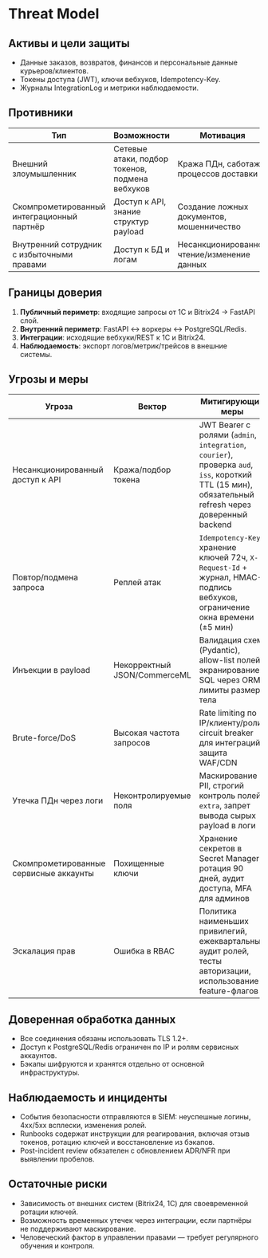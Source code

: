 # Threat Model

## Активы и цели защиты
- Данные заказов, возвратов, финансов и персональные данные курьеров/клиентов.
- Токены доступа (JWT), ключи вебхуков, Idempotency-Key.
- Журналы IntegrationLog и метрики наблюдаемости.

## Противники
| Тип | Возможности | Мотивация |
| --- | --- | --- |
| Внешний злоумышленник | Сетевые атаки, подбор токенов, подмена вебхуков | Кража ПДн, саботаж процессов доставки |
| Скомпрометированный интеграционный партнёр | Доступ к API, знание структур payload | Создание ложных документов, мошенничество |
| Внутренний сотрудник с избыточными правами | Доступ к БД и логам | Несанкционированное чтение/изменение данных |

## Границы доверия
1. **Публичный периметр**: входящие запросы от 1С и Bitrix24 → FastAPI слой.
2. **Внутренний периметр**: FastAPI ↔ воркеры ↔ PostgreSQL/Redis.
3. **Интеграции**: исходящие вебхуки/REST к 1С и Bitrix24.
4. **Наблюдаемость**: экспорт логов/метрик/трейсов в внешние системы.

## Угрозы и меры
| Угроза | Вектор | Митигирующие меры |
| --- | --- | --- |
| Несанкционированный доступ к API | Кража/подбор токена | JWT Bearer с ролями (`admin`, `integration`, `courier`), проверка `aud`, `iss`, короткий TTL (15 мин), обязательный refresh через доверенный backend |
| Повтор/подмена запроса | Реплей атак | `Idempotency-Key`, хранение ключей 72ч, `X-Request-Id` + журнал, HMAC-подпись вебхуков, ограничение окна времени (±5 мин) |
| Инъекции в payload | Некорректный JSON/CommerceML | Валидация схем (Pydantic), allow-list полей, экранирование SQL через ORM, лимиты размера тела |
| Brute-force/DoS | Высокая частота запросов | Rate limiting по IP/клиенту/роли, circuit breaker для интеграций, защита WAF/CDN |
| Утечка ПДн через логи | Неконтролируемые поля | Маскирование PII, строгий контроль полей `extra`, запрет вывода сырых payload в логи |
| Скомпрометированные сервисные аккаунты | Похищенные ключи | Хранение секретов в Secret Manager, ротация 90 дней, аудит доступа, MFA для админов |
| Эскалация прав | Ошибка в RBAC | Политика наименьших привилегий, ежеквартальный аудит ролей, тесты авторизации, использование feature-флагов |

## Доверенная обработка данных
- Все соединения обязаны использовать TLS 1.2+.
- Доступ к PostgreSQL/Redis ограничен по IP и ролям сервисных аккаунтов.
- Бэкапы шифруются и хранятся отдельно от основной инфраструктуры.

## Наблюдаемость и инциденты
- События безопасности отправляются в SIEM: неуспешные логины, 4xx/5xx всплески, изменения ролей.
- Runbooks содержат инструкции для реагирования, включая отзыв токенов, ротацию ключей и восстановление из бэкапов.
- Post-incident review обязателен с обновлением ADR/NFR при выявлении пробелов.

## Остаточные риски
- Зависимость от внешних систем (Bitrix24, 1С) для своевременной ротации ключей.
- Возможность временных утечек через интеграции, если партнёры не поддерживают маскирование.
- Человеческий фактор в управлении правами — требует регулярного обучения и контроля.
